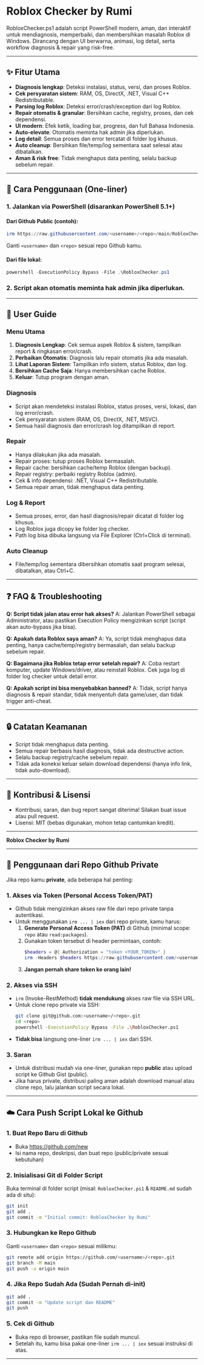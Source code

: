 # Roblox Checker by Rumi

RobloxChecker.ps1 adalah script PowerShell modern, aman, dan interaktif untuk mendiagnosis, memperbaiki, dan membersihkan masalah Roblox di Windows. Dirancang dengan UI berwarna, animasi, log detail, serta workflow diagnosis & repair yang risk-free.

---

## ✨ Fitur Utama
- **Diagnosis lengkap**: Deteksi instalasi, status, versi, dan proses Roblox.
- **Cek persyaratan sistem**: RAM, OS, DirectX, .NET, Visual C++ Redistributable.
- **Parsing log Roblox**: Deteksi error/crash/exception dari log Roblox.
- **Repair otomatis & granular**: Bersihkan cache, registry, proses, dan cek dependensi.
- **UI modern**: Efek ketik, loading bar, progress, dan full Bahasa Indonesia.
- **Auto-elevate**: Otomatis meminta hak admin jika diperlukan.
- **Log detail**: Semua proses dan error tercatat di folder log khusus.
- **Auto cleanup**: Bersihkan file/temp/log sementara saat selesai atau dibatalkan.
- **Aman & risk free**: Tidak menghapus data penting, selalu backup sebelum repair.

---

## 🚀 Cara Penggunaan (One-liner)

### 1. **Jalankan via PowerShell (disarankan PowerShell 5.1+)**

#### **Dari Github Public (contoh):**
```powershell
irm https://raw.githubusercontent.com/<username>/<repo>/main/RobloxChecker.ps1 | iex
```
Ganti `<username>` dan `<repo>` sesuai repo Github kamu.

#### **Dari file lokal:**
```powershell
powershell -ExecutionPolicy Bypass -File .\RobloxChecker.ps1
```

### 2. **Script akan otomatis meminta hak admin jika diperlukan.**

---

## 📖 User Guide

### **Menu Utama**
1. **Diagnosis Lengkap**: Cek semua aspek Roblox & sistem, tampilkan report & ringkasan error/crash.
2. **Perbaikan Otomatis**: Diagnosis lalu repair otomatis jika ada masalah.
3. **Lihat Laporan Sistem**: Tampilkan info sistem, status Roblox, dan log.
4. **Bersihkan Cache Saja**: Hanya membersihkan cache Roblox.
5. **Keluar**: Tutup program dengan aman.

### **Diagnosis**
- Script akan mendeteksi instalasi Roblox, status proses, versi, lokasi, dan log error/crash.
- Cek persyaratan sistem (RAM, OS, DirectX, .NET, MSVC).
- Semua hasil diagnosis dan error/crash log ditampilkan di report.

### **Repair**
- Hanya dilakukan jika ada masalah.
- Repair proses: tutup proses Roblox bermasalah.
- Repair cache: bersihkan cache/temp Roblox (dengan backup).
- Repair registry: perbaiki registry Roblox (admin).
- Cek & info dependensi: .NET, Visual C++ Redistributable.
- Semua repair aman, tidak menghapus data penting.

### **Log & Report**
- Semua proses, error, dan hasil diagnosis/repair dicatat di folder log khusus.
- Log Roblox juga dicopy ke folder log checker.
- Path log bisa dibuka langsung via File Explorer (Ctrl+Click di terminal).

### **Auto Cleanup**
- File/temp/log sementara dibersihkan otomatis saat program selesai, dibatalkan, atau Ctrl+C.

---

## ❓ FAQ & Troubleshooting

**Q: Script tidak jalan atau error hak akses?**
A: Jalankan PowerShell sebagai Administrator, atau pastikan Execution Policy mengizinkan script (script akan auto-bypass jika bisa).

**Q: Apakah data Roblox saya aman?**
A: Ya, script tidak menghapus data penting, hanya cache/temp/registry bermasalah, dan selalu backup sebelum repair.

**Q: Bagaimana jika Roblox tetap error setelah repair?**
A: Coba restart komputer, update Windows/driver, atau reinstall Roblox. Cek juga log di folder log checker untuk detail error.

**Q: Apakah script ini bisa menyebabkan banned?**
A: Tidak, script hanya diagnosis & repair standar, tidak menyentuh data game/user, dan tidak trigger anti-cheat.

---

## 🔒 Catatan Keamanan
- Script tidak menghapus data penting.
- Semua repair berbasis hasil diagnosis, tidak ada destructive action.
- Selalu backup registry/cache sebelum repair.
- Tidak ada koneksi keluar selain download dependensi (hanya info link, tidak auto-download).

---

## 🤝 Kontribusi & Lisensi
- Kontribusi, saran, dan bug report sangat diterima! Silakan buat issue atau pull request.
- Lisensi: MIT (bebas digunakan, mohon tetap cantumkan kredit).

---

**Roblox Checker by Rumi**

---

## 🔐 Penggunaan dari Repo Github Private

Jika repo kamu **private**, ada beberapa hal penting:

### 1. **Akses via Token (Personal Access Token/PAT)**
- Github tidak mengizinkan akses raw file dari repo private tanpa autentikasi.
- Untuk menggunakan `irm ... | iex` dari repo private, kamu harus:
  1. **Generate Personal Access Token (PAT)** di Github (minimal scope: `repo` atau `read:packages`).
  2. Gunakan token tersebut di header permintaan, contoh:
     ```powershell
     $headers = @{ Authorization = "token <YOUR_TOKEN>" }
     irm -Headers $headers https://raw.githubusercontent.com/<username>/<repo>/main/RobloxChecker.ps1 | iex
     ```
  3. **Jangan pernah share token ke orang lain!**

### 2. **Akses via SSH**
- `irm` (Invoke-RestMethod) **tidak mendukung** akses raw file via SSH URL.
- Untuk clone repo private via SSH:
  ```bash
  git clone git@github.com:<username>/<repo>.git
  cd <repo>
  powershell -ExecutionPolicy Bypass -File .\RobloxChecker.ps1
  ```
- **Tidak bisa** langsung one-liner `irm ... | iex` dari SSH.

### 3. **Saran**
- Untuk distribusi mudah via one-liner, gunakan repo **public** atau upload script ke Github Gist (public).
- Jika harus private, distribusi paling aman adalah download manual atau clone repo, lalu jalankan script secara lokal.

---

## ☁️ Cara Push Script Lokal ke Github

### 1. **Buat Repo Baru di Github**
- Buka https://github.com/new
- Isi nama repo, deskripsi, dan buat repo (public/private sesuai kebutuhan)

### 2. **Inisialisasi Git di Folder Script**
Buka terminal di folder script (misal: `RobloxChecker.ps1` & `README.md` sudah ada di situ):
```bash
git init
git add .
git commit -m "Initial commit: RobloxChecker by Rumi"
```

### 3. **Hubungkan ke Repo Github**
Ganti `<username>` dan `<repo>` sesuai milikmu:
```bash
git remote add origin https://github.com/<username>/<repo>.git
git branch -M main
git push -u origin main
```

### 4. **Jika Repo Sudah Ada (Sudah Pernah di-init)**
```bash
git add .
git commit -m "Update script dan README"
git push
```

### 5. **Cek di Github**
- Buka repo di browser, pastikan file sudah muncul.
- Setelah itu, kamu bisa pakai one-liner `irm ... | iex` sesuai instruksi di atas.

---
